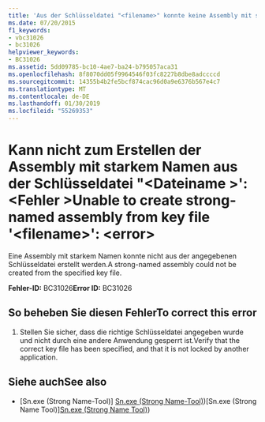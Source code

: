 ```yaml
---
title: 'Aus der Schlüsseldatei "<filename>" konnte keine Assembly mit starkem Namen erstellt werden: <error>'
ms.date: 07/20/2015
f1_keywords:
- vbc31026
- bc31026
helpviewer_keywords:
- BC31026
ms.assetid: 5dd09785-bc10-4ae7-ba24-b795057aca31
ms.openlocfilehash: 8f8070dd05f9964546f03fc8227b8dbe8adccccd
ms.sourcegitcommit: 14355b4b2fe5bcf874cac96d0a9e6376b567e4c7
ms.translationtype: MT
ms.contentlocale: de-DE
ms.lasthandoff: 01/30/2019
ms.locfileid: "55269353"
---
```

# <a name="unable-to-create-strong-named-assembly-from-key-file-filename-error"></a><span data-ttu-id="65ae4-102">Kann nicht zum Erstellen der Assembly mit starkem Namen aus der Schlüsseldatei "\<Dateiname >': \<Fehler ></span><span class="sxs-lookup"><span data-stu-id="65ae4-102">Unable to create strong-named assembly from key file '\<filename>': \<error></span></span>
<span data-ttu-id="65ae4-103">Eine Assembly mit starkem Namen konnte nicht aus der angegebenen Schlüsseldatei erstellt werden.</span><span class="sxs-lookup"><span data-stu-id="65ae4-103">A strong-named assembly could not be created from the specified key file.</span></span>  
  
 <span data-ttu-id="65ae4-104">**Fehler-ID:** BC31026</span><span class="sxs-lookup"><span data-stu-id="65ae4-104">**Error ID:** BC31026</span></span>  
  
## <a name="to-correct-this-error"></a><span data-ttu-id="65ae4-105">So beheben Sie diesen Fehler</span><span class="sxs-lookup"><span data-stu-id="65ae4-105">To correct this error</span></span>  
  
1.  <span data-ttu-id="65ae4-106">Stellen Sie sicher, dass die richtige Schlüsseldatei angegeben wurde und nicht durch eine andere Anwendung gesperrt ist.</span><span class="sxs-lookup"><span data-stu-id="65ae4-106">Verify that the correct key file has been specified, and that it is not locked by another application.</span></span>  
  
## <a name="see-also"></a><span data-ttu-id="65ae4-107">Siehe auch</span><span class="sxs-lookup"><span data-stu-id="65ae4-107">See also</span></span>
- <span data-ttu-id="65ae4-108">[Sn.exe (Strong Name-Tool)] [Sn.exe (Strong Name-Tool)](../../../framework/tools/sn-exe-strong-name-tool.md))</span><span class="sxs-lookup"><span data-stu-id="65ae4-108">[Sn.exe (Strong Name Tool)][Sn.exe (Strong Name Tool)](../../../framework/tools/sn-exe-strong-name-tool.md))</span></span>
